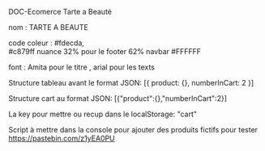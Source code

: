 DOC-Ecomerce Tarte a Beauté

nom : TARTE A BEAUTE

code coleur : #fdecda,  
 #c879ff nuance 32% pour le footer 62% navbar
#FFFFFF

font : Amita pour le titre , arial pour les texts

Structure tableau avant le format JSON:
[{
product: {},
numberInCart: 2
}]

Structure cart au format JSON:
[{"product":{},"numberInCart":2}]

La key pour mettre ou recup dans le localStorage: "cart"

Script à mettre dans la console pour ajouter des produits fictifs pour tester
https://pastebin.com/z1yEA0PU
